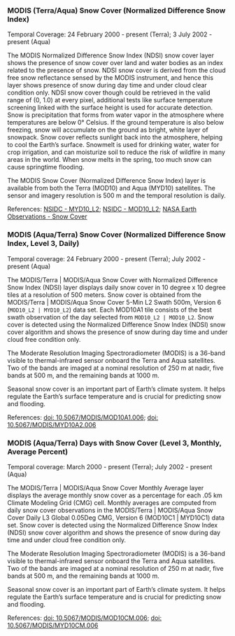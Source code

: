 ### MODIS (Terra/Aqua) Snow Cover (Normalized Difference Snow Index)
Temporal Coverage: 24 February 2000 - present (Terra); 3 July 2002 - present (Aqua)

The MODIS Normalized Difference Snow Index (NDSI) snow cover layer shows the presence of snow cover over land and water bodies as an index related to the presence of snow. NDSI snow cover is derived from the cloud free snow reflectance sensed by the MODIS instrument, and hence this layer shows presence of snow during day time and under cloud clear condition only. NDSI snow cover though could be retrieved in the valid range of  (0, 1.0) at every pixel, additional tests like surface temperature screening linked with the surface height is used for accurate detection. Snow is precipitation that forms from water vapor in the atmosphere where temperatures are below 0° Celsius. If the ground temperature is also below freezing, snow will accumulate on the ground as bright, white layer of snowpack. Snow cover reflects sunlight back into the atmosphere, helping to cool the Earth’s surface. Snowmelt is used for drinking water, water for crop irrigation, and can moisturize soil to reduce the risk of wildfire in many areas in the world. When snow melts in the spring, too much snow can cause springtime flooding.

The MODIS Snow Cover (Normalized Difference Snow Index) layer is available from both the Terra (MOD10) and Aqua (MYD10) satellites. The sensor and imagery resolution is 500 m and the temporal resolution is daily.

References: [NSIDC - MYD10_L2](http://nsidc.org/data/myd10_l2); [NSIDC - MOD10_L2](http://nsidc.org/data/mod10_l2); [NASA Earth Observations - Snow Cover](http://neo.sci.gsfc.nasa.gov/view.php?datasetId=MOD10C1_M_SNOW)

### MODIS (Aqua/Terra) Snow Cover (Normalized Difference Snow Index, Level 3, Daily)
Temporal coverage: 24 February 2000 - present (Terra); July 2002 - present (Aqua)

The MODIS/Terra | MODIS/Aqua Snow Cover with Normalized Difference Snow Index (NDSI) layer displays daily snow cover in 10 degree x 10 degree tiles at a resolution of 500 meters. Snow cover is obtained from the MODIS/Terra | MODIS/Aqua Snow Cover 5-Min L2 Swath 500m, Version 6 (`MOD10_L2 | MYD10_L2`) data set. Each MOD10A1 tile consists of the best swath observation of the day selected from `MOD10_L2 | MOD10_L2`. Snow cover is detected using the Normalized Difference Snow Index (NDSI) snow cover algorithm and shows the presence of snow during day time and under cloud free condition only.

The Moderate Resolution Imaging Spectroradiometer (MODIS) is a 36-band visible to thermal-infrared sensor onboard the Terra and Aqua satellites. Two of the bands are imaged at a nominal resolution of 250 m at nadir, five bands at 500 m, and the remaining bands at 1000 m.

Seasonal snow cover is an important part of Earth’s climate system. It helps regulate the Earth’s surface temperature and is crucial for predicting snow and flooding.

References: [doi: 10.5067/MODIS/MOD10A1.006](http://dx.doi.org/10.5067/MODIS/MOD10A1.006); [doi: 10.5067/MODIS/MYD10A2.006](https://doi.org/10.5067/MODIS/MYD10A2.006)

### MODIS (Aqua/Terra) Days with Snow Cover (Level 3, Monthly, Average Percent)
Temporal coverage: March 2000 - present (Terra); July 2002 - present (Aqua)

The MODIS/Terra | MODIS/Aqua Snow Cover Monthly Average layer displays the average monthly snow cover as a percentage for each .05 km Climate Modeling Grid (CMG) cell. Monthly averages are computed from daily snow cover observations in the MODIS/Terra | MODIS/Aqua Snow Cover Daily L3 Global 0.05Deg CMG, Version 6 (MOD10C1 | MYD10C1) data set. Snow cover is detected using the Normalized Difference Snow Index (NDSI) snow cover algorithm and shows the presence of snow during day time and under cloud free condition only.

The Moderate Resolution Imaging Spectroradiometer (MODIS) is a 36-band visible to thermal-infrared sensor onboard the Terra and Aqua satellites. Two of the bands are imaged at a nominal resolution of 250 m at nadir, five bands at 500 m, and the remaining bands at 1000 m.

Seasonal snow cover is an important part of Earth’s climate system. It helps regulate the Earth’s surface temperature and is crucial for predicting snow and flooding.

References: [doi: 10.5067/MODIS/MOD10CM.006](https://doi.org/10.5067/MODIS/MOD10CM.006); [doi: 10.5067/MODIS/MYD10CM.006](https://doi.org/10.5067/MODIS/MYD10CM.006)
